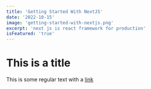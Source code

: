 ```yaml
---
title: 'Getting Started With NextJS'
date: '2022-10-15'
image: 'getting-started-with-nextjs.png'
excerpt: 'next js is react framework for production'
isFeatured: 'true'
---
```


# This is a title

This is some regular text with a [link](http://google.com)
